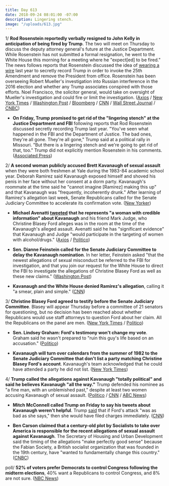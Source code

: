 ```yaml
---
title: Day 613
date: 2018-09-24 08:01:00 -07:00
description: Lingering stench.
image: "/uploads/613.jpg"
---
```


1/ **Rod Rosenstein reportedly verbally resigned to John Kelly in anticipation of being fired by Trump**. The two will meet on Thursday to discuss the deputy attorney general's future at the Justice Department. While Rosenstein has not submitted a formal resignation, he went to the White House this morning for a meeting where he "expect\[ed\] to be fired." The news follows reports that Rosenstein discussed the idea of [wearing a wire](https://whatthefuckjusthappenedtoday.com/#4-rod-rosenstein-raised-the-idea-of) last year to secretly record Trump in order to invoke the 25th Amendment and remove the President from office. Rosenstein has been overseeing Robert Mueller's investigation into Russian interference in the 2016 election and whether any Trump associates conspired with those efforts. Noel Francisco, the solicitor general, would take on oversight of Mueller's investigation and could fire or limit the investigation. ([Axios](https://www.axios.com/rod-rosenstein-resign-justice-department-trump-cf761f4c-fca3-4794-92d4-a56c9e32ff43.html) / [New York Times](https://www.nytimes.com/2018/09/24/us/politics/rod-rosenstein-justice-department-trump.html) / [Washington Post](https://www.washingtonpost.com/world/national-security/rod-rosenstein-who-had-been-overseeing-russia-probe-has-offered-to-resign/2018/09/24/d350477c-aad8-11e8-8a0c-70b618c98d3c_story.html) / [Bloomberg](https://www.bloomberg.com/news/articles/2018-09-24/rosenstein-said-to-resign-after-reports-he-mulled-taping-trump) / [CNN](https://www.cnn.com/2018/09/24/politics/rod-rosenstein/index.html) / [Wall Street Journal](https://www.wsj.com/articles/deputy-attorey-general-rod-rosenstein-expects-to-be-fired-monday-1537801806) / [CNBC](https://www.cnbc.com/2018/09/24/deputy-attorney-general-rod-rosenstein-is-reportedly-resigning.html))

* **On Friday, Trump promised to get rid of the "lingering stench" at the Justice Department and FBI** following reports that Rod Rosenstein discussed secretly recording Trump last year. "You've seen what happened in the FBI and the Department of Justice. The bad ones, they're all gone. They're all gone," Trump said at a political rally in Missouri. "But there is a lingering stench and we're going to get rid of that, too." Trump did not explicitly mention Rosenstein in his comments. ([Associated Press](https://apnews.com/59bd51fcd7bb4a979a9a4da2258c3d87))

2/ **A second woman publicly accused Brett Kavanaugh of sexual assault** when they were both freshmen at Yale during the 1983-84 academic school year. Deborah Ramirez said Kavanaugh exposed himself and shoved his penis in her face without her consent at a dorm party. Kavanaugh's roommate at the time said he "cannot imagine \[Ramirez\] making this up" and that Kavanaugh was "frequently, incoherently drunk." After learning of Ramirez's allegation last week, Senate Republicans called for the Senate Judiciary Committee to accelerate its confirmation vote. ([New Yorker](https://www.newyorker.com/news/news-desk/senate-democrats-investigate-a-new-allegation-of-sexual-misconduct-from-the-supreme-court-nominee-brett-kavanaughs-college-years-deborah-ramirez))

* **Michael Avenatti [tweeted](https://twitter.com/MichaelAvenatti/status/1044032678951960576) that he represents "a woman with credible information" about Kavanaugh** and his friend Mark Judge, who Christine Blasey Ford alleges was in the room at the time of the Kavanaugh's alleged assault. Avenatti said he has "significant evidence" that Kavanaugh and Judge "would participate in the targeting of women with alcohol/drugs." ([Axios](https://www.axios.com/michael-avenatti-tweets-kavanaugh-woman-credible-dc3e1cd0-c03e-410b-b6ec-6a54c53e8873.html) / [Politico](https://www.politico.com/story/2018/09/23/second-woman-assault-kavanaugh-837678))

* **Sen. Dianne Feinstein called for the Senate Judiciary Committee to delay the Kavanaugh nomination**. In her letter, Feinstein asked "that the newest allegations of sexual misconduct be referred to the FBI for investigation, and that you join our request for the White House to direct the FBI to investigate the allegations of Christine Blasey Ford as well as these new claims." ([Washington Post](https://www.washingtonpost.com/powerpost/as-hearing-on-kavanaugh-assault-allegations-loom-senators-seem-unwilling-to-budge/2018/09/23/99f3fd3e-bf37-11e8-90c9-23f963eea204_story.html))

* **Kavanaugh and the White House denied Ramirez's allegation**, calling it "a smear, plain and simple." ([CNN](https://www.cnn.com/2018/09/23/politics/kavanaugh-allegation-second-woman/index.html))

3/ **Christine Blasey Ford agreed to testify before the Senate Judiciary Committee**. Blasey will appear Thursday before a committee of 21 senators for questioning, but no decision has been reached about whether Republicans would use staff attorneys to question Ford about her claim. All the Republicans on the panel are men. ([New York Times](https://www.nytimes.com/2018/09/23/us/politics/brett-kavanaugh-christine-blasey-ford-testify.html) / [Politico](https://www.politico.com/story/2018/09/23/kavanaugh-ford-hearing-837444))

* **Sen. Lindsey Graham: Ford's testimony won't change my vote**. Graham said he wasn't prepared to "ruin this guy's life based on an accusation." ([Politico](https://www.politico.com/story/2018/09/23/kavanaugh-ford-lindsey-graham-837391))

* **Kavanaugh will turn over calendars from the summer of 1982 to the Senate Judiciary Committee that don't list a party matching Christine Blasey Ford's account**. Kavanaugh's team acknowledged that he could have attended a party he did not list. ([New York Times](https://www.nytimes.com/2018/09/23/us/politics/kavanaugh-senate-calendar.html))

4/ **Trump called the allegations against Kavanaugh "totally political" and said he believes Kavanaugh "all the way."** Trump defended his nominee as "a fine man, with an unblemished past," despite at least two women accusing Kavanaugh of sexual assault. ([Politico](https://www.politico.com/story/2018/09/24/trump-kavanaugh-allegations-totally-political-837684) / [CNN](https://www.cnn.com/2018/09/24/politics/donald-trump-kavanaugh-allegations-totally-political/index.html) / [ABC News](https://abcnews.go.com/Politics/allegations-brett-kavanaugh-totally-political-trump/story?id=58039781))

* **Mitch McConnell called Trump on Friday to say his tweets about Kavanaugh weren't helpful**. Trump [said](https://twitter.com/realDonaldTrump/status/1043126336473055235) that if Ford's attack "was as bad as she says," then she would have filed charges immediately. ([CNN](https://www.cnn.com/2018/09/23/politics/donald-trump-mitch-mcconnell-christine-blasey-ford/index.html))

* **Ben Carson claimed that a century-old plot by Socialists to take over America is responsible for the recent allegations of sexual assault against Kavanaugh**. The Secretary of Housing and Urban Development said the timing of the allegations "make perfectly good sense" because the Fabian Society, a British socialist organization that was founded in the 19th century, have "wanted to fundamentally change this country." ([CNBC](https://www.cnbc.com/2018/09/21/hud-secretary-ben-carson-kavanaugh-allegation-is-part-of-a-socialist-plot.html))

poll/ **52% of voters prefer Democrats to control Congress following the midterm elections**, 40% want a Republicans to control Congress, and 8% are not sure. ([NBC News](https://www.nbcnews.com/politics/first-read/nbc-news-wsj-poll-democrats-hold-advantage-november-s-elections-n912046))
